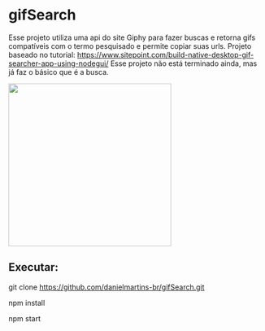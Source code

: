 # gifSearch

Esse projeto utiliza uma api do site Giphy para fazer buscas e retorna gifs compatíveis com o termo pesquisado e permite copiar suas urls.
Projeto baseado no tutorial: https://www.sitepoint.com/build-native-desktop-gif-searcher-app-using-nodegui/
Esse projeto não está terminado ainda, mas já faz o básico que é a busca.

<img src="https://i.imgur.com/fCRuvRo.png" width="320">

## Executar:

git clone https://github.com/danielmartins-br/gifSearch.git

npm install

npm start
